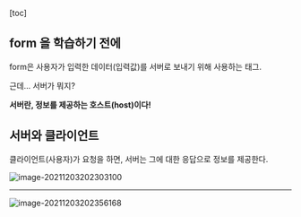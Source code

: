 [toc]

## form 을 학습하기 전에

form은 사용자가 입력한 데이터(입력값)를 서버로 보내기 위해 사용하는 태그.

근데... 서버가 뭐지?



**서버란, 정보를 제공하는 호스트(host)이다!**



## 서버와 클라이언트

클라이언트(사용자)가 요청을 하면, 서버는 그에 대한 응답으로 정보를 제공한다.

![image-20211203202303100](C:/Users/kazio/AppData/Roaming/Typora/typora-user-images/image-20211203202303100.png)

---

![image-20211203202356168](C:/Users/kazio/AppData/Roaming/Typora/typora-user-images/image-20211203202356168.png)



